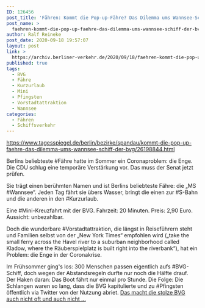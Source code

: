 ```yaml
---
ID: 126456
post_title: 'Fähren: Kommt die Pop-up-Fähre? Das Dilemma ums Wannsee-Schiff der BVG, aus Der Tagesspiegel'
post_name: >
  faehren-kommt-die-pop-up-faehre-das-dilemma-ums-wannsee-schiff-der-bvg-aus-der-tagesspiegel
author: Ralf Reineke
post_date: 2020-09-18 19:57:07
layout: post
link: >
  https://archiv.berliner-verkehr.de/2020/09/18/faehren-kommt-die-pop-up-faehre-das-dilemma-ums-wannsee-schiff-der-bvg-aus-der-tagesspiegel/
published: true
tags:
  - BVG
  - Fähre
  - Kurzurlaub
  - Mini
  - Pfingsten
  - Vorstadtattraktion
  - Wannsee
categories:
  - Fähren
  - Schiffsverkehr
---
```

https://www.tagesspiegel.de/berlin/bezirke/spandau/kommt-die-pop-up-faehre-das-dilemma-ums-wannsee-schiff-der-bvg/26198844.html

Berlins beliebteste #Fähre hatte im Sommer ein Coronaproblem: die Enge. Die CDU schlug eine temporäre Verstärkung vor. Das muss der Senat jetzt prüfen.

Sie trägt einen berühmten Namen und ist Berlins beliebteste Fähre: die „MS #Wannsee“. Jeden Tag fährt sie übers Wasser, bringt die einen zur #S-Bahn und die anderen in den #Kurzurlaub.

Eine #Mini-Kreuzfahrt mit der BVG. Fahrzeit: 20 Minuten. Preis: 2,90 Euro. Aussicht: unbezahlbar.

Doch die wunderbare #Vorstadtattraktion, die längst in Reiseführern steht und Familien selbst von der „New York Times“ empfohlen wird („take the small ferry across the Havel river to a suburban neighborhood called Kladow, where the Räuberspielplatz is built right into the riverbank“), hat ein Problem: die Enge in der Coronakrise.

Im Frühsommer ging's los: 300 Menschen passen eigentlich aufs #BVG-Schiff, doch wegen der Abstandsregeln durfte nur noch die Hälfte drauf. Der Haken daran: Das Boot fährt nur einmal pro Stunde. Die Folge: Die Schlangen waren so lang, dass die BVG kapitulierte und zu #Pfingsten öffentlich via Twitter von der Nutzung abriet. <a href="https://www.tagesspiegel.de/berlin/bezirke/spandau/kommt-die-pop-up-faehre-das-dilemma-ums-wannsee-schiff-der-bvg/26198844.html">Das macht die stolze BVG auch nicht oft und auch nicht ...</a>
